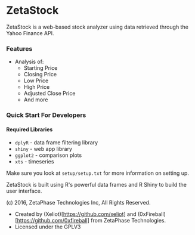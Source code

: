 # ZetaStock

ZetaStock is a web-based stock analyzer using data retrieved through the Yahoo Finance API.

### Features
- Analysis of:
  - Starting Price
  - Closing Price
  - Low Price
  - High Price
  - Adjusted Close Price
  - And more

### Quick Start For Developers

#### Required Libraries
- `dplyR` - data frame filtering library
- `shiny` - web app library
- `ggplot2` - comparison plots
- `xts` - timeseries

Make sure you look at `setup/setup.txt` for more information on setting up.

ZetaStock is built using R's powerful data frames and R Shiny to build the user interface.

(c) 2016, ZetaPhase Technologies Inc, All Rights Reserved.
- Created by (Xeliot)[https://github.com/xeliot] and (0xFireball)[https://github.com/0xfireball] from ZetaPhase Technologies.
- Licensed under the GPLV3
